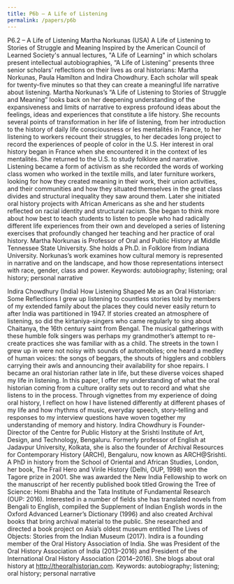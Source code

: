 ```yaml
---
title: P6b – A Life of Listening
permalink: /papers/p6b
---
```

P6.2 – A Life of Listening
Martha Norkunas (USA) A Life of Listening to Stories of Struggle and Meaning
Inspired by the American Council of Learned Society's annual lectures, "A Life of Learning" in which scholars present intellectual autobiographies, “A Life of Listening” presents three senior scholars’ reflections on their lives as oral historians: Martha Norkunas, Paula Hamilton and Indira Chowdhury. Each scholar will speak for twenty-five minutes so that they can create a meaningful life narrative about listening. Martha Norkunas’s “A Life of Listening to Stories of Struggle and Meaning” looks back on her deepening understanding of the expansiveness and limits of narrative to express profound ideas about the feelings, ideas and experiences that constitute a life history. She recounts several points of transformation in her life of listening, from her introduction to the history of daily life consciousness or les mentalités in France, to her listening to workers recount their struggles, to her decades long project to record the experiences of people of color in the U.S. Her interest in oral history began in France when she encountered it in the context of les mentalités. She returned to the U.S. to study folklore and narrative. Listening became a form of activism as she recorded the words of working class women who worked in the textile mills, and later furniture workers, looking for how they created meaning in their work, their union activities, and their communities and how they situated themselves in the great class divides and structural inequality they saw around them. Later she initiated oral history projects with African Americans as she and her students reflected on racial identity and structural racism. She began to think more about how best to teach students to listen to people who had radically different life experiences from their own and developed a series of listening exercises that profoundly changed her teaching and her practice of oral history. 
Martha Norkunas is Professor of Oral and Public History at Middle Tennessee State University. She holds a Ph.D. in Folklore from Indiana University. Norkunas’s work examines how cultural memory is represented in narrative and on the landscape, and how those representations intersect with race, gender, class and power. 
Keywords: autobiography; listening; oral history; personal narrative

Indira Chowdhury (India) How Listening Shaped Me as an Oral Historian: Some Reflections
I grew up listening to countless stories told by members of my extended family about the places they could never easily return to after India was partitioned in 1947. If stories created an atmosphere of listening, so did the kirtaniya-singers who came regularly to sing about Chaitanya, the 16th century saint from Bengal. The musical gatherings with these humble folk singers was perhaps my grandmother’s attempt to re-create practices she was familiar with as a child. The streets in the town I grew up in were not noisy with sounds of automobiles; one heard a medley of human voices: the songs of beggars, the shouts of higglers and cobblers carrying their awls and announcing their availability for shoe repairs. I became an oral historian rather late in life, but these diverse voices shaped my life in listening. In this paper, I offer my understanding of what the oral historian coming from a culture orality sets out to record and what she listens to in the process. Through vignettes from my experience of doing oral history, I reflect on how I have listened differently at different phases of my life and how rhythms of music, everyday speech, story-telling and responses to my interview questions have woven together my understanding of memory and history.
Indira Chowdhury is Founder-Director of the Centre for Public History at the Srishti Institute of Art, Design, and Technology, Bengaluru. Formerly professor of English at Jadavpur University, Kolkata, she is also the founder of Archival Resources for Contemporary History (ARCH), Bengaluru, now known as ARCH@Srishti. A PhD in history from the School of Oriental and African Studies, London, her book, The Frail Hero and Virile History (Delhi, OUP, 1998) won the Tagore prize in 2001. She was awarded the New India Fellowship to work on the manuscript of her recently published book titled Growing the Tree of Science: Homi Bhabha and the Tata Institute of Fundamental Research (OUP: 2016). Interested in a number of fields she has translated novels from Bengali to English, compiled the Supplement of Indian English words in the Oxford Advanced Learner’s Dictionary (1996) and also created Archival books that bring archival material to the public. She researched and directed a book project on Asia’s oldest museum entitled The Lives of Objects: Stories from the Indian Museum (2017). Indira is a founding member of the Oral History Association of India. She was President of the Oral History Association of India (2013–2016) and President of the International Oral History Association (2014–2016). She blogs about oral history at http://theoralhistorian.com.
Keywords: autobiography; listening; oral history; personal narrative

